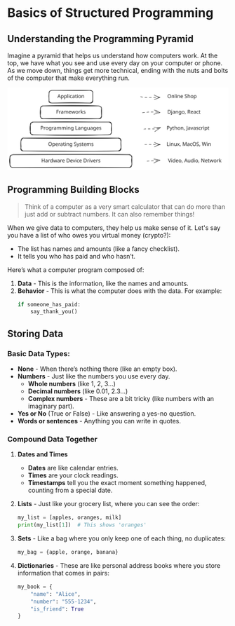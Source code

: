 
# Basics of Structured Programming

## Understanding the Programming Pyramid

Imagine a pyramid that helps us understand how computers work. At the top, we
have what you see and use every day on your computer or phone. As we move down,
things get more technical, ending with the nuts and bolts of the computer that
make everything run.

![Computer programming pyramid](./programming-pyramid.svg)


## Programming Building Blocks

> Think of a computer as a very smart calculator that can do more than just add
> or subtract numbers.
> It can also remember things!

When we give data to computers, they help us make sense of it. Let's say you
have a list of who owes you virtual money (crypto?):
- The list has names and amounts (like a fancy checklist).
- It tells you who has paid and who hasn’t.

Here’s what a computer program composed of:
1. **Data** - This is the information, like the names and amounts.
2. **Behavior** - This is what the computer does with the data. For example:
    ```python
    if someone_has_paid:
        say_thank_you()
    ```

## Storing Data

### Basic Data Types:
- **None** - When there’s nothing there (like an empty box).
- **Numbers** - Just like the numbers you use every day.
  - **Whole numbers** (like 1, 2, 3...)
  - **Decimal numbers** (like 0.01, 2.3...)
  - **Complex numbers** - These are a bit tricky (like numbers with an imaginary part).
- **Yes or No** (True or False) - Like answering a yes-no question.
- **Words or sentences** - Anything you can write in quotes.

### Compound Data Together

1. **Dates and Times**
   - **Dates** are like calendar entries.
   - **Times** are your clock readings.
   - **Timestamps** tell you the exact moment something happened, counting from a special date.

2. **Lists** - Just like your grocery list, where you can see the order:
   ```python
   my_list = [apples, oranges, milk]
   print(my_list[1])  # This shows 'oranges'
   ```

3. **Sets** - Like a bag where you only keep one of each thing, no duplicates:
   ```python
   my_bag = {apple, orange, banana}
   ```

4. **Dictionaries** - These are like personal address books where you store information that comes in pairs:
   ```python
   my_book = {
       "name": "Alice",
       "number": "555-1234",
       "is_friend": True
   }
   ```

